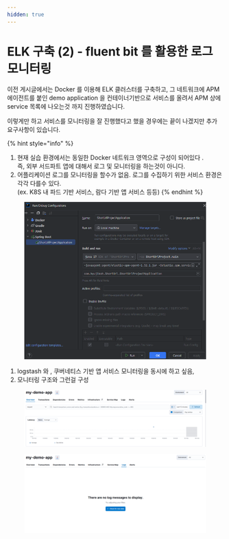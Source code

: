 ```yaml
---
hidden: true
---
```


# ELK 구축 (2) - fluent bit 를 활용한 로그 모니터링

이전 게시글에서는 Docker 를 이용해 ELK 클러스터를 구축하고, 그 네트워크에 APM 에이전트를 붙인 demo application 을 컨테이너기반으로 서비스를 올려서 APM 상에 service 목록에 나오는것 까지 진행하였습니다.



이렇게만 하고 서비스를 모니터링을 잘 진행했다고 했을 경우에는 끝이 나겠지만 추가 요구사항이 있습니다.



{% hint style="info" %}
1. 현재 실습 환경에서는 동일한 Docker 네트워크 영역으로 구성이 되어있다 . \
   즉, 외부 서드파트 앱에 대해서 로그 및 모니터링을 하는것이 아니다.
2. 어플리케이션 로그를 모니터링을 할수가 없음. 로그를 수집하기 위한 서비스 환경은 각각 다를수 있다.\
   (ex. K8S 내 파드 기반 서비스, 람다 기반 앱 서비스 등등)
{% endhint %}

<figure><img src="../../../.gitbook/assets/image (1) (1) (1).png" alt=""><figcaption></figcaption></figure>

1. logstash 와 , 쿠버네티스 기반 앱 서비스 모니터링을 동시에 하고 싶음,&#x20;
2. 모니터링 구조와 그런걸 구성

<figure><img src="../../../.gitbook/assets/image(2).png" alt=""><figcaption></figcaption></figure>

<figure><img src="../../../.gitbook/assets/image (1) (1) (1) (1).png" alt=""><figcaption></figcaption></figure>

